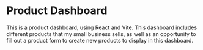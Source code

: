 # Product Dashboard
This is a product dashboard, using React and Vite. This dashboard includes different products that my small business sells, as well as an opportunity to fill out a product form to create new products to display in this dashboard.
